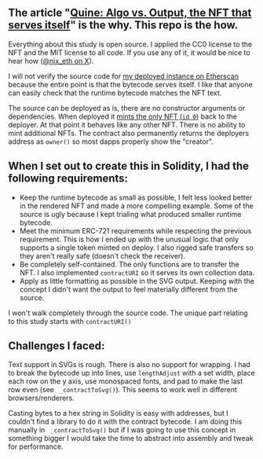 ## The article "[Quine: Algo vs. Output, the NFT that serves itself](https://nix.art/quine)" is the why. This repo is the how.

Everything about this study is open source. I applied the CC0 license to the NFT and the MIT license to all code. If you use any of it, it would be nice to hear how ([@nix_eth on X](https://x.com/nix_eth)).

I will not verify the source code for [my deployed instance on Etherscan](https://etherscan.io/address/0x765fa2a9801ddadf294130adc6ddf4fe15148bae#code) because the entire point is that the bytecode serves itself. I like that anyone can easily check that the runtime bytecode matches the NFT text.

The source can be deployed as is, there are no constructor arguments or dependencies. When deployed it [mints the only NFT (`id 0`)](https://opensea.io/assets/ethereum/0x765fa2a9801ddadf294130adc6ddf4fe15148bae/0) back to the deployer. At that point it behaves like any other NFT. There is no ability to mint additional NFTs. The contract also permanently returns the deployers address as `owner()` so most dapps properly show the "creator".

## When I set out to create this in Solidity, I had the following requirements:

- Keep the runtime bytecode as small as possible, I felt less looked better in the rendered NFT and made a more compelling example. Some of the source is ugly because I kept trialing what produced smaller runtime bytecode.
- Meet the minimum ERC-721 requirements while respecting the previous requirement. This is how I ended up with the unusual logic that only supports a single token minted on deploy. I also rigged safe transfers so they aren't really safe (doesn't check the receiver).
- Be completely self-contained. The only functions are to transfer the NFT. I also implemented `contractURI` so it serves its own collection data.
- Apply as little formatting as possible in the SVG output. Keeping with the concept I didn't want the output to feel materially different from the source.

I won't walk completely through the source code. The unique part relating to this study starts with `contractURI()`

## Challenges I faced:

Text support in SVGs is rough. There is also no support for wrapping. I had to break the bytecode up into lines, use `lengthAdjust` with a set width, place each row on the y axis, use monospaced fonts, and pad to make the last row even (see ` _contractToSvg()`). This seems to work well in different browsers/renderers.

Casting bytes to a hex string in Solidity is easy with addresses, but I couldn't find a library to do it with the contract bytecode. I am doing this manually in ` _contractToSvg()` but if I was going to use this concept in something bigger I would take the time to abstract into assembly and tweak for performance.
